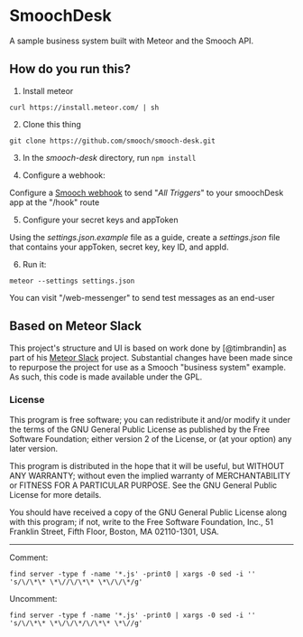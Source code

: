 # SmoochDesk

A sample business system built with Meteor and the Smooch API.

## How do you run this?

1. Install meteor

  `curl https://install.meteor.com/ | sh`

2. Clone this thing

  `git clone https://github.com/smooch/smooch-desk.git`

3. In the _smooch-desk_ directory, run `npm install`

4. Configure a webhook:

  Configure a [Smooch webhook](https://app.smooch.io/integrations/webhook) to send "_All Triggers_" to your smoochDesk app at the "/hook" route

5. Configure your secret keys and appToken

  Using the _settings.json.example_ file as a guide, create a _settings.json_ file that contains your appToken, secret key, key ID, and appId.

6. Run it:

  `meteor --settings settings.json`

  You can visit "/web-messenger" to send test messages as an end-user

## Based on Meteor Slack

This project's structure and UI is based on work done by [@timbrandin] as part of his [Meteor Slack](https://slides.com/timbrandin/meteor-slack) project. Substantial changes have been made since to repurpose the project for use as a Smooch "business system" example. As such, this code is made available under the GPL.

### License

This program is free software; you can redistribute it and/or
modify it under the terms of the GNU General Public License
as published by the Free Software Foundation; either version 2
of the License, or (at your option) any later version.

This program is distributed in the hope that it will be useful,
but WITHOUT ANY WARRANTY; without even the implied warranty of
MERCHANTABILITY or FITNESS FOR A PARTICULAR PURPOSE.  See the
GNU General Public License for more details.

You should have received a copy of the GNU General Public License
along with this program; if not, write to the Free Software
Foundation, Inc., 51 Franklin Street, Fifth Floor, Boston,
MA  02110-1301, USA.

-------

Comment:
```
find server -type f -name '*.js' -print0 | xargs -0 sed -i '' 's/\/\*\* \*\//\/\*\* \*\/\/\*/g'
```

Uncomment:
```
find server -type f -name '*.js' -print0 | xargs -0 sed -i '' 's/\/\*\* \*\/\/\*/\/\*\* \*\//g'
```
